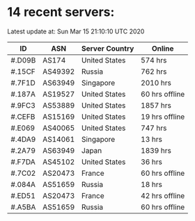 # 14 recent servers:

Latest update at: Sun Mar 15 21:10:10 UTC 2020

| ID | ASN | Server Country | Online |
| -- | --- | -------------- | ------ |
| #.D09B | AS174 | United States | 574 hrs |
| #.15CF | AS49392 | Russia | 762 hrs |
| #.7F1D | AS63949 | Singapore | 2010 hrs |
| #.187A | AS19527 | United States | 60 hrs offline |
| #.9FC3 | AS53889 | United States | 1857 hrs |
| #.CEFB | AS15169 | United States | 19 hrs offline |
| #.E069 | AS40065 | United States | 747 hrs |
| #.4DA9 | AS14061 | Singapore | 13 hrs |
| #.2A79 | AS63949 | Japan | 1839 hrs |
| #.F7DA | AS45102 | United States | 36 hrs |
| #.7C02 | AS20473 | France | 60 hrs offline |
| #.084A | AS51659 | Russia | 18 hrs |
| #.ED51 | AS20473 | France | 42 hrs offline |
| #.A5BA | AS51659 | Russia | 60 hrs offline |

